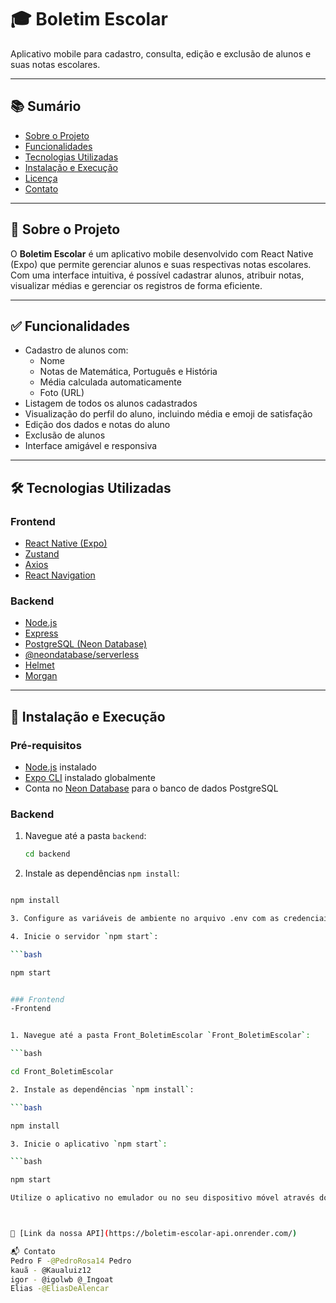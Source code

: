 # 🎓 Boletim Escolar

Aplicativo mobile para cadastro, consulta, edição e exclusão de alunos e suas notas escolares.

---

## 📚 Sumário

- [Sobre o Projeto](#sobre-o-projeto)
- [Funcionalidades](#funcionalidades)
- [Tecnologias Utilizadas](#tecnologias-utilizadas)
- [Instalação e Execução](#instalação-e-execução)
- [Licença](#licença)
- [Contato](#contato)

---

## 📘 Sobre o Projeto

O **Boletim Escolar** é um aplicativo mobile desenvolvido com React Native (Expo) que permite gerenciar alunos e suas respectivas notas escolares. Com uma interface intuitiva, é possível cadastrar alunos, atribuir notas, visualizar médias e gerenciar os registros de forma eficiente.

---

## ✅ Funcionalidades

- Cadastro de alunos com:
  - Nome
  - Notas de Matemática, Português e História
  - Média calculada automaticamente
  - Foto (URL)
- Listagem de todos os alunos cadastrados
- Visualização do perfil do aluno, incluindo média e emoji de satisfação
- Edição dos dados e notas do aluno
- Exclusão de alunos
- Interface amigável e responsiva

---

## 🛠 Tecnologias Utilizadas

### Frontend

- [React Native (Expo)](https://expo.dev/)
- [Zustand](https://github.com/pmndrs/zustand)
- [Axios](https://axios-http.com/)
- [React Navigation](https://reactnavigation.org/)

### Backend

- [Node.js](https://nodejs.org/)
- [Express](https://expressjs.com/)
- [PostgreSQL (Neon Database)](https://neon.tech/)
- [@neondatabase/serverless](https://www.npmjs.com/package/@neondatabase/serverless)
- [Helmet](https://helmetjs.github.io/)
- [Morgan](https://www.npmjs.com/package/morgan)

---

## 🚀 Instalação e Execução

### Pré-requisitos

- [Node.js](https://nodejs.org/) instalado
- [Expo CLI](https://docs.expo.dev/get-started/installation/) instalado globalmente
- Conta no [Neon Database](https://neon.tech/) para o banco de dados PostgreSQL

### Backend

1. Navegue até a pasta `backend`:
   ```bash
   cd backend
   
2. Instale as dependências `npm install`:

```bash

npm install

3. Configure as variáveis de ambiente no arquivo .env com as credenciais do Neon Database .

4. Inicie o servidor `npm start`:

```bash

npm start


### Frontend
-Frontend


1. Navegue até a pasta Front_BoletimEscolar `Front_BoletimEscolar`:

```bash

cd Front_BoletimEscolar

2. Instale as dependências `npm install`:

```bash

npm install

3. Inicie o aplicativo `npm start`:

```bash

npm start

Utilize o aplicativo no emulador ou no seu dispositivo móvel através do Expo Go.



🔗 [Link da nossa API](https://boletim-escolar-api.onrender.com/)

📬 Contato
Pedro F -@PedroRosa14 Pedro
kauã - @Kaualuiz12
igor - @igolwb @_Ingoat
Elias -@EliasDeAlencar
